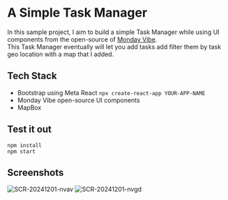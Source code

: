 # A Simple Task Manager

In this sample project, I aim to build a simple Task Manager while using UI components from the open-source of [Monday Vibe](https://github.com/mondaycom/vibe).\
This Task Manager eventually will let you add tasks add filter them by task geo location with a map that I added.

## Tech Stack

- Bootstrap using Meta React `npx create-react-app YOUR-APP-NAME`
- Monday Vibe open-source UI components
- MapBox

## Test it out

`npm install`\
`npm start`

## Screenshots

![SCR-20241201-nvav](https://github.com/user-attachments/assets/903e98fa-a365-4845-808c-3485dad99130)
![SCR-20241201-nvgd](https://github.com/user-attachments/assets/f984d8b8-4567-4b18-b19a-abd2470b310c)
